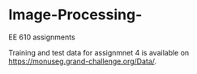 # Image-Processing-

EE 610 assignments


Training and test data for assignmnet 4 is available on https://monuseg.grand-challenge.org/Data/.
